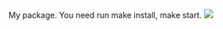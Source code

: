 My package. You need run make install, make start. 
<a href="https://codeclimate.com/github/heatshepset/frontend-project-lvl1"><img src="https://api.codeclimate.com/v1/badges/a99a88d28ad37a79dbf6/maintainability" /></a>